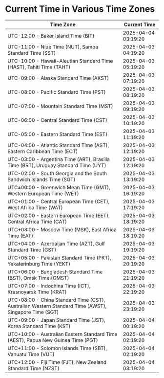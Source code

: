 # Current Time in Various Time Zones

| Time Zone | Current Time |
|-----------|--------------|
| UTC-12:00 - Baker Island Time (BIT) | 2025-04-04 03:19:20 |
| UTC-11:00 - Niue Time (NUT), Samoa Standard Time (SST) | 2025-04-03 04:19:20 |
| UTC-10:00 - Hawaii-Aleutian Standard Time (HAST), Tahiti Time (TAHT) | 2025-04-03 05:19:20 |
| UTC-09:00 - Alaska Standard Time (AKST) | 2025-04-03 07:19:20 |
| UTC-08:00 - Pacific Standard Time (PST) | 2025-04-03 08:19:20 |
| UTC-07:00 - Mountain Standard Time (MST) | 2025-04-03 09:19:20 |
| UTC-06:00 - Central Standard Time (CST) | 2025-04-03 10:19:20 |
| UTC-05:00 - Eastern Standard Time (EST) | 2025-04-03 11:19:20 |
| UTC-04:00 - Atlantic Standard Time (AST), Eastern Caribbean Time (ECT) | 2025-04-03 12:19:20 |
| UTC-03:00 - Argentina Time (ART), Brasília Time (BRT), Uruguay Standard Time (UYT) | 2025-04-03 12:19:20 |
| UTC-02:00 - South Georgia and the South Sandwich Islands Time (SGT) | 2025-04-03 13:19:20 |
| UTC±00:00 - Greenwich Mean Time (GMT), Western European Time (WET) | 2025-04-03 16:19:20 |
| UTC+01:00 - Central European Time (CET), West Africa Time (WAT) | 2025-04-03 17:19:20 |
| UTC+02:00 - Eastern European Time (EET), Central Africa Time (CAT) | 2025-04-03 18:19:20 |
| UTC+03:00 - Moscow Time (MSK), East Africa Time (EAT) | 2025-04-03 18:19:20 |
| UTC+04:00 - Azerbaijan Time (AZT), Gulf Standard Time (GST) | 2025-04-03 19:19:20 |
| UTC+05:00 - Pakistan Standard Time (PKT), Yekaterinburg Time (YEKT) | 2025-04-03 20:19:20 |
| UTC+06:00 - Bangladesh Standard Time (BST), Omsk Time (OMST) | 2025-04-03 21:19:20 |
| UTC+07:00 - Indochina Time (ICT), Krasnoyarsk Time (KRAT) | 2025-04-03 22:19:20 |
| UTC+08:00 - China Standard Time (CST), Australian Western Standard Time (AWST), Singapore Time (SGT) | 2025-04-03 23:19:20 |
| UTC+09:00 - Japan Standard Time (JST), Korea Standard Time (KST) | 2025-04-04 00:19:20 |
| UTC+10:00 - Australian Eastern Standard Time (AEST), Papua New Guinea Time (PGT) | 2025-04-04 02:19:20 |
| UTC+11:00 - Solomon Islands Time (SBT), Vanuatu Time (VUT) | 2025-04-04 02:19:20 |
| UTC+12:00 - Fiji Time (FJT), New Zealand Standard Time (NZST) | 2025-04-04 03:19:20 |
